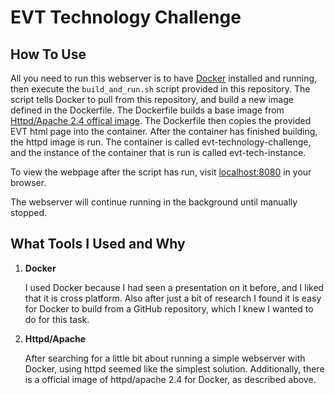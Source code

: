 # EVT Technology Challenge

## How To Use


All you need to run this webserver is to have [Docker](https://www.docker.com/) installed and running, then execute the `build_and_run.sh` script provided in this repository. The script tells Docker to pull from this repository, and build a new image defined in the Dockerfile. The Dockerfile builds a base image from [Httpd/Apache 2.4 offical image](https://github.com/docker-library/httpd). The Dockerfile then copies the provided EVT html page into the container. After the container has finished building, the httpd image is run. The container is called evt-technology-challenge, and the instance of the container that is run is called evt-tech-instance.

To view the webpage after the script has run, visit <localhost:8080> in your browser.

The webserver will continue running in the background until manually stopped. 

## What Tools I Used and Why
1. **Docker**

    I used Docker because I had seen a presentation on it before, and I liked that it is cross platform. Also after just a bit of research I found it is easy for Docker to build from a GitHub repository, which I knew I wanted to do for this task.

2. **Httpd/Apache**

    After searching for a little bit about running a simple webserver with Docker, using httpd seemed like the simplest solution. Additionally, there is a official image of httpd/apache 2.4 for Docker, as described above.